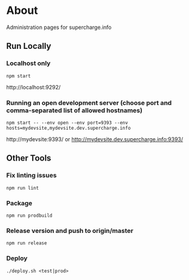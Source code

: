 # About

Administration pages for supercharge.info

## Run Locally

### Localhost only

`npm start`

http://localhost:9292/

### Running an open development server (choose port and comma-separated list of allowed hostnames)

`npm start -- --env open --env port=9393 --env hosts=mydevsite,mydevsite.dev.supercharge.info`

http://mydevsite:9393/ or http://mydevsite.dev.supercharge.info:9393/

## Other Tools

### Fix linting issues

`npm run lint`

### Package

`npm run prodbuild`

### Release version and push to origin/master

`npm run release`

### Deploy

`./deploy.sh <test|prod>`

